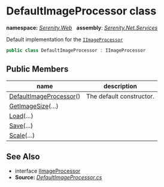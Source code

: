# DefaultImageProcessor class
**namespace:** *[Serenity.Web](../README.md#serenity.web-namespace)*   **assembly**: *[Serenity.Net.Services](../README.md)*

Default implementation for the [`IImageProcessor`](IImageProcessor.md)

```csharp
public class DefaultImageProcessor : IImageProcessor
```

## Public Members

| name | description |
| --- | --- |
| [DefaultImageProcessor](DefaultImageProcessor/DefaultImageProcessor.md)() | The default constructor. |
| [GetImageSize](DefaultImageProcessor/GetImageSize.md)(…) |  |
| [Load](DefaultImageProcessor/Load.md)(…) |  |
| [Save](DefaultImageProcessor/Save.md)(…) |  |
| [Scale](DefaultImageProcessor/Scale.md)(…) |  |

## See Also

* interface [IImageProcessor](IImageProcessor.md)
* **Source:** *[DefaultImageProcessor.cs](https://github.com/serenity-is/Serenity/blob/master/src/Serenity.Net.Services/Upload/DefaultImageProcessor.cs)*